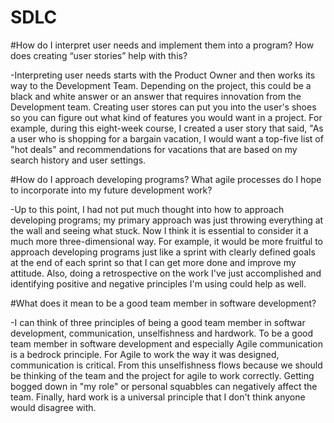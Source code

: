 # SDLC

#How do I interpret user needs and implement them into a program? How does creating “user stories” help with this?
  
  -Interpreting user needs starts with the Product Owner and then works its way to the Development Team. Depending on the project, this could be a black and white answer or an        answer that requires innovation from the Development team. Creating user stores can put you into the user's shoes so you can figure out what kind of features you would want in    a project. For example, during this eight-week course, I created a user story that said, "As a user who is shopping for a bargain vacation, I would want a top-five list of "hot    deals" and recommendations for vacations that are based on my search history and user settings. 
   
#How do I approach developing programs? What agile processes do I hope to incorporate into my future development work?
  
  -Up to this point, I had not put much thought into how to approach developing programs; my primary approach was just throwing everything at the wall and seeing what stuck. Now I    think it is essential to consider it a much more three-dimensional way. For example, it would be more fruitful to approach developing programs just like a sprint with clearly      defined goals at the end of each sprint so that I can get more done and improve my attitude. Also, doing a retrospective on the work I've just accomplished and identifying        positive and negative principles I'm using could help as well.
  
#What does it mean to be a good team member in software development?
  
  -I can think of three principles of being a good team member in softwar development, communication, unselfishness and hardwork. To be a good team member in software development    and especially Agile communication is a bedrock principle. For Agile to work the way it was designed, communication is critical. From this unselfishness flows because we should    be thinking of the team and the project for agile to work correctly. Getting bogged down in "my role" or personal squabbles can negatively affect the team.  Finally, hard work    is a universal principle that I don't think anyone would disagree with.   
